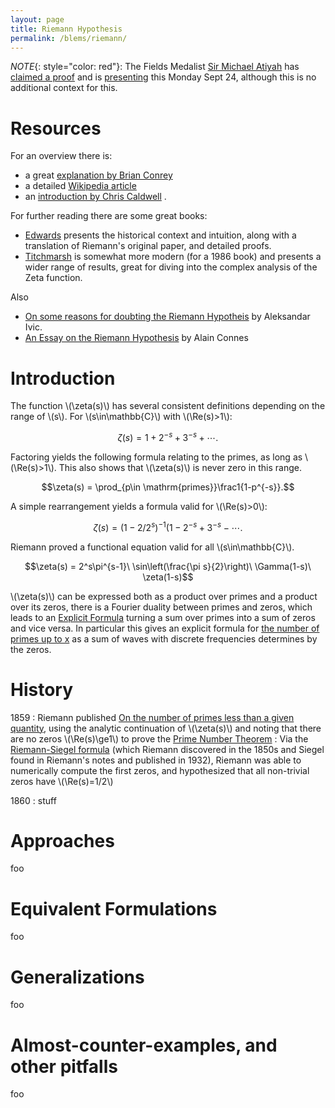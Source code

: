 ```yaml
---
layout: page
title: Riemann Hypothesis
permalink: /blems/riemann/
---
```



*NOTE*{: style="color: red"}:
The Fields Medalist [Sir Michael Atiyah](https://en.wikipedia.org/wiki/Michael_Atiyah) has [claimed a proof](https://twitter.com/hlforum/status/1042670700652318720?s=21) and is [presenting](https://www.heidelberg-laureate-forum.org/) this Monday Sept 24, although this is no additional context for this.



Resources
=======================

For an overview there is:
* a great [explanation by Brian Conrey](https://www.ams.org/notices/200303/fea-conrey-web.pdf)
* a detailed [Wikipedia article](https://en.wikipedia.org/wiki/Riemann_hypothesis)
* an [introduction by Chris Caldwell](https://primes.utm.edu/notes/rh.html) .

For further reading there are some great books:
* [Edwards](https://www.amazon.com/Riemanns-Zeta-Function-Harold-Edwards/dp/0486417409) presents the historical context and intuition, along with a translation of Riemann's original paper, and detailed proofs.
* [Titchmarsh](https://www.amazon.com/Theory-Riemann-Zeta-Function-Science-Publications/dp/0198533691) is somewhat more modern (for a 1986 book) and presents a wider range of results, great for diving into the complex analysis of the Zeta function.

Also

* [On some reasons for doubting the Riemann Hypotheis](https://arxiv.org/abs/math/0311162) by Aleksandar Ivic.
* [An Essay on the Riemann Hypothesis](http://www.alainconnes.org/docs/rhfinal.pdf) by Alain Connes

Introduction
=======================

The function \\(\zeta(s)\\) has several consistent definitions depending on the range of \\(s\\).  For \\(s\in\mathbb{C}\\) with \\(\Re(s)>1\\):

$$\zeta(s)=1+2^{-s}+3^{-s}+\cdots.$$

Factoring yields the following formula relating to the primes, as long as \\(\Re(s)>1\\).  This also shows that \\(\zeta(s)\\) is never zero in this range.

$$\zeta(s) = \prod_{p\in \mathrm{primes}}\frac1{1-p^{-s}}.$$

A simple rearrangement yields a formula valid for \\(\Re(s)>0\\):

$$\zeta(s)=(1-2/2^s)^{-1}(1-2^{-s}+3^{-s}-\cdots.$$

Riemann proved a functional equation valid for all \\(s\in\mathbb{C}\\).

$$\zeta(s) = 2^s\pi^{s-1}\ \sin\left(\frac{\pi s}{2}\right)\ \Gamma(1-s)\ \zeta(1-s)$$

\\(\zeta(s)\\) can be expressed both as a product over primes and a product over its zeros, there is a Fourier duality between primes and zeros, which leads to an
[Explicit Formula](https://en.wikipedia.org/wiki/Explicit_formulae_(L-function)#Weil's_explicit_formula) turning a sum over primes into a sum of zeros and vice versa.  In particular this gives an explicit formula for [the number of primes up to x](http://empslocal.ex.ac.uk/~mwatkins/zeta/NTfourier.htm) as a sum of waves with discrete frequencies determines by the zeros.

History
=======================

1859
: Riemann published [On the number of primes less than a given quantity](http://www.claymath.org/publications/riemanns-1859-manuscript), using the analytic continuation of \\(\zeta(s)\\) and noting that there are no zeros \\(\Re(s)\ge1\\) to prove the [Prime Number Theorem](https://en.wikipedia.org/wiki/Prime_number_theorem)
: Via the [Riemann-Siegel formula](https://en.wikipedia.org/wiki/Riemann%E2%80%93Siegel_formula) (which Riemann discovered in the 1850s and Siegel found in Riemann's notes and published in 1932), Riemann was able to numerically compute the first zeros, and hypothesized that all non-trivial zeros have \\(\Re(s)=1/2\\)

1860
: stuff


Approaches
=======================
foo

Equivalent Formulations
======================
foo

Generalizations
=======================
foo

Almost-counter-examples, and other pitfalls
======================
foo
